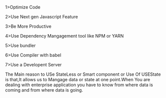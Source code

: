  1>Optimize Code

 2>Use Next gen Javascript Feature

 3>Be More Productive

 4>Use Dependency Mangagement tool like NPM or YARN

 5>Use bundler

 6>Use Compiler with babel

 7>Use a Developent Server
 
   
The Main reason to USe StateLess or Smart component or Use Of USEState is that,It allows us to Mangage data or state at one point.When You are dealing with enterprise application you have to know from where data is coming and from where data is going. 